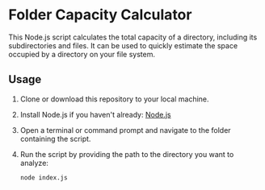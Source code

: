 # Folder Capacity Calculator

This Node.js script calculates the total capacity of a directory, including its subdirectories and files. It can be used to quickly estimate the space occupied by a directory on your file system.

## Usage

1. Clone or download this repository to your local machine.

2. Install Node.js if you haven't already: [Node.js](https://nodejs.org/)

3. Open a terminal or command prompt and navigate to the folder containing the script.

4. Run the script by providing the path to the directory you want to analyze:

   ```bash
   node index.js
